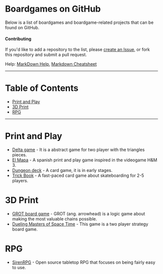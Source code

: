 # Boardgames on GitHub

Below is a list of boardgames and boardgame-related projects that can be found on GitHub.

#### Contributing

If you'd like to add a repository to the list, please [create an Issue](../../issues), or fork this repository and submit a pull request.

Help: [MarkDown Help](https://help.github.com/articles/github-flavored-markdown), [Markdown Cheatsheet](https://github.com/adam-p/markdown-here/wiki/Markdown-Cheatsheet)

-------

# Table of Contents
- [Print and Play](#print-and-play)
- [3D Print](#3d-print)
- [RPG](#rpg)

-------

# Print and Play
* [Delta game](https://gist.github.com/brannondorsey/5d17c6a85d3408199efa) - It is a abstract game for two player with the triangles pieces.
* [El Mapa](https://github.com/saulroc/El-Mapa) - A spanish print and play game inspired in the videogame H&M 3.
* [Dungeon deck](https://github.com/jhauberg/dungeon-deck) - A card game, it is in early stages.
* [Trick Book](https://github.com/jhauberg/trickbook) - A fast-paced card game about skateboarding for 2-5 players.

# 3D Print
* [GROT board game](https://github.com/stxnext/grot-board-game) - GROT (ang. arrowhead) is a logic game about making the most valuable chains possible.
* [Dueling Masters of Space Time](https://github.com/smcameron/dueling-masters-of-space-time) - This game is a two player strategy board game.

# RPG
* [SirenRPG](https://github.com/ElectricCoffee/SirenRPG) - Open source tabletop RPG that focuses on being fairly easy to use. 

